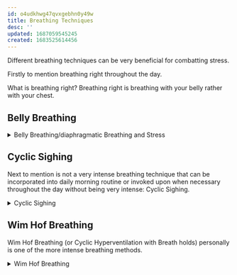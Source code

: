 ```yaml
---
id: o4udkhwg47qvxgebhn0y49w
title: Breathing Techniques
desc: ''
updated: 1687059545245
created: 1683525614456
---
```


Different breathing techniques can be very beneficial for combatting stress. 

Firstly to mention breathing right throughout the day. 

What is breathing right? Breathing right is breathing with your belly rather with your chest.

## Belly Breathing
<details>
<summary>Belly Breathing/diaphragmatic Breathing and Stress</summary>

![[_.state.stress.combatting-it.breathing-techniques.belly-diaphragmatic-breathing-throughout-the-day]]
</details>

## Cyclic Sighing
Next to mention is not a very intense breathing technique that can be incorporated into daily morning routine or invoked upon when necessary throughout the day without being very intense: Cyclic Sighing.

<details>
<summary>Cyclic Sighing</summary>

![[_.state.stress.combatting-it.breathing-techniques.cyclic-sighing]]
</details>

## Wim Hof Breathing
Wim Hof Breathing (or Cyclic Hyperventilation with Breath holds) personally is one of the more intense breathing methods. 

<details>
<summary>Wim Hof Breathing</summary>

![[_.state.stress.combatting-it.breathing-techniques.wim-hof-breathing]]
</details>




